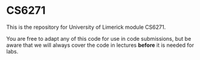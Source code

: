 # CS6271
This is the repository for University of Limerick module CS6271.

You are free to adapt any of this code for use in code submissions, but be aware that we will always cover the code in lectures **before** it is needed for labs. 
